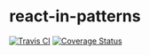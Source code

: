 # react-in-patterns

[![Travis CI](https://img.shields.io/travis/keik/sandbox-react-in-patterns.svg?style=flat-square)](https://travis-ci.org/keik/sandbox-react-in-patterns)
[![Coverage Status](https://img.shields.io/coveralls/keik/sandbox-react-in-patterns.svg?style=flat-square)](https://coveralls.io/github/keik/sandbox-react-in-patterns)
